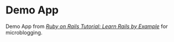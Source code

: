 # Demo App

Demo App from [*Ruby on Rails Tutorial: Learn Rails by Example*](http://railstutorial.org/) for microblogging.
